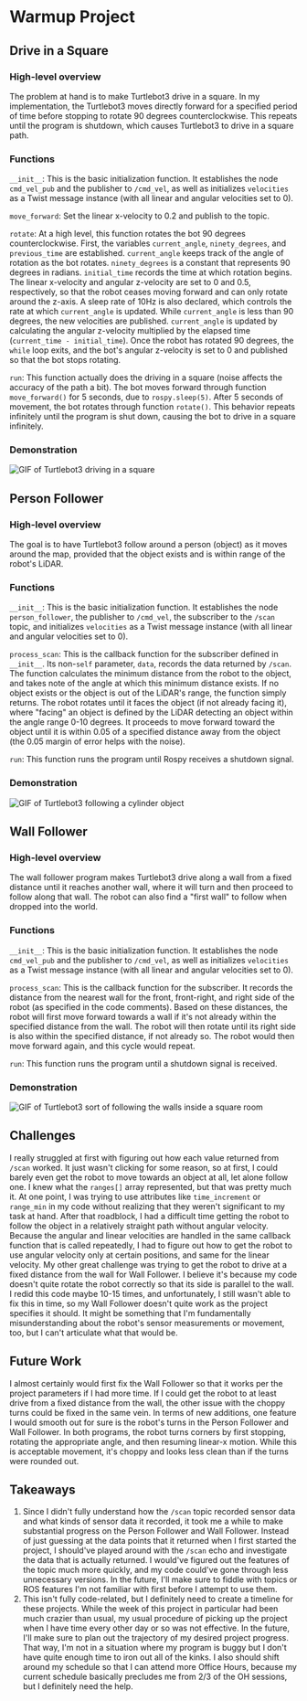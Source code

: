 # Warmup Project

## Drive in a Square
### High-level overview
The problem at hand is to make Turtlebot3 drive in a square. In my implementation, the Turtlebot3 moves directly forward for a specified period of time before stopping to rotate 90 degrees counterclockwise. This repeats until the program is shutdown, which causes Turtlebot3 to drive in a square path. 

### Functions
`__init__`: This is the basic initialization function. It establishes the node `cmd_vel_pub` and the publisher to `/cmd_vel`, as well as initializes `velocities` as a Twist message instance (with all linear and angular velocities set to 0).

`move_forward`: Set the linear x-velocity to 0.2 and publish to the topic.

`rotate`: At a high level, this function rotates the bot 90 degrees counterclockwise. First, the variables `current_angle`, `ninety_degrees`, and `previous_time` are established. `current_angle` keeps track of the angle of rotation as the bot rotates. `ninety_degrees` is a constant that represents 90 degrees in radians. `initial_time` records the time at which rotation begins. The linear x-velocity and angular z-velocity are set to 0 and 0.5, respectively, so that the robot ceases moving forward and can only rotate around the z-axis. A sleep rate of 10Hz is also declared, which controls the rate at which `current_angle` is updated. While `current_angle` is less than 90 degrees, the new velocities are published. `current_angle` is updated by calculating the angular z-velocity multiplied by the elapsed time (`current_time - initial_time`). Once the robot has rotated 90 degrees, the `while` loop exits, and the bot's angular z-velocity is set to 0 and published so that the bot stops rotating.

`run`: This function actually does the driving in a square (noise affects the accuracy of the path a bit). The bot moves forward through function `move_forward()` for 5 seconds, due to `rospy.sleep(5)`. After 5 seconds of movement, the bot rotates through function `rotate()`. This behavior repeats infinitely until the program is shut down, causing the bot to drive in a square infinitely.

### Demonstration
![GIF of Turtlebot3 driving in a square](gifs/drive_square.gif)

## Person Follower
### High-level overview
The goal is to have Turtlebot3 follow around a person (object) as it moves around the map, provided that the object exists and is within range of the robot's LiDAR.

### Functions
`__init__`: This is the basic initialization function. It establishes the node `person_follower`, the publisher to `/cmd_vel`, the subscriber to the `/scan` topic, and initializes `velocities` as a Twist message instance (with all linear and angular velocities set to 0).

`process_scan`: This is the callback function for the subscriber defined in `__init__`. Its non-`self` parameter, `data`, records the data returned by `/scan`. The function calculates the minimum distance from the robot to the object, and takes note of the angle at which this minimum distance exists. If no object exists or the object is out of the LiDAR's range, the function simply returns. The robot rotates until it faces the object (if not already facing it), where "facing" an object is defined by the LiDAR detecting an object within the angle range 0-10 degrees. It proceeds to move forward toward the object until it is within 0.05 of a specified distance away from the object (the 0.05 margin of error helps with the noise).

`run`: This function runs the program until Rospy receives a shutdown signal.

### Demonstration
![GIF of Turtlebot3 following a cylinder object](gifs/person_follower.gif)

## Wall Follower
### High-level overview
The wall follower program makes Turtlebot3 drive along a wall from a fixed distance until it reaches another wall, where it will turn and then proceed to follow along that wall. The robot can also find a "first wall" to follow when dropped into the world.

### Functions
`__init__`: This is the basic initialization function. It establishes the node `cmd_vel_pub` and the publisher to `/cmd_vel`, as well as initializes `velocities` as a Twist message instance (with all linear and angular velocities set to 0).

`process_scan`: This is the callback function for the subscriber. It records the distance from the nearest wall for the front, front-right, and right side of the robot (as specified in the code comments). Based on these distances, the robot will first move forward towards a wall if it's not already within the specified distance from the wall. The robot will then rotate until its right side is also within the specified distance, if not already so. The robot would then move forward again, and this cycle would repeat. 

`run`: This function runs the program until a shutdown signal is received.

### Demonstration
![GIF of Turtlebot3 sort of following the walls inside a square room](gifs/wall_follower.gif)

## Challenges
I really struggled at first with figuring out how each value returned from `/scan` worked. It just wasn't clicking for some reason, so at first, I could barely even get the robot to move towards an object at all, let alone follow one. I knew what the `ranges[]` array represented, but that was pretty much it. At one point, I was trying to use attributes like `time_increment` or `range_min` in my code without realizing that they weren't significant to my task at hand. After that roadblock, I had a difficult time getting the robot to follow the object in a relatively straight path without angular velocity. Because the angular and linear velocities are handled in the same callback function that is called repeatedly, I had to figure out how to get the robot to use angular velocity only at certain positions, and same for the linear velocity. 
My other great challenge was trying to get the robot to drive at a fixed distance from the wall for Wall Follower. I believe it's because my code doesn't quite rotate the robot correctly so that its side is parallel to the wall. I redid this code maybe 10-15 times, and unfortunately, I still wasn't able to fix this in time, so my Wall Follower doesn't quite work as the project specifies it should. It might be something that I'm fundamentally misunderstanding about the robot's sensor measurements or movement, too, but I can't articulate what that would be.

## Future Work
I almost certainly would first fix the Wall Follower so that it works per the project parameters if I had more time. If I could get the robot to at least drive from a fixed distance from the wall, the other issue with the choppy turns could be fixed in the same vein.
In terms of new additions, one feature I would smooth out for sure is the robot's turns in the Person Follower and Wall Follower. In both programs, the robot turns corners by first stopping, rotating the appropriate angle, and then resuming linear-x motion. While this is acceptable movement, it's choppy and looks less clean than if the turns were rounded out.  

## Takeaways
1. Since I didn't fully understand how the `/scan` topic recorded sensor data and what kinds of sensor data it recorded, it took me a while to make substantial progress on the Person Follower and Wall Follower. Instead of just guessing at the data points that it returned when I first started the project, I should've played around with the `/scan` echo and investigate the data that is actually returned. I would've figured out the features of the topic much more quickly, and my code could've gone through less unnecessary versions. In the future, I'll make sure to fiddle with topics or ROS features I'm not familiar with first before I attempt to use them.
2. This isn't fully code-related, but I definitely need to create a timeline for these projects. While the week of this project in particular had been much crazier than usual, my usual procedure of picking up the project when I have time every other day or so was not effective. In the future, I'll make sure to plan out the trajectory of my desired project progress. That way, I'm not in a situation where my program is buggy but I don't have quite enough time to iron out all of the kinks. I also should shift around my schedule so that I can attend more Office Hours, because my current schedule basically precludes me from 2/3 of the OH sessions, but I definitely need the help.